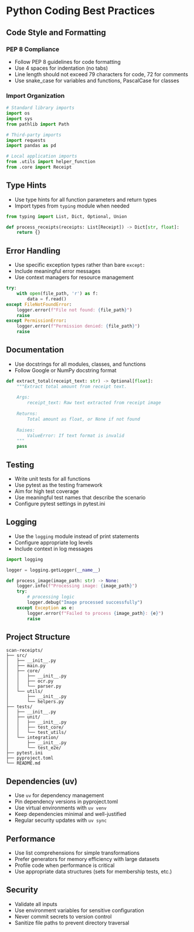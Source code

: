 # Python Coding Best Practices

## Code Style and Formatting

### PEP 8 Compliance
- Follow PEP 8 guidelines for code formatting
- Use 4 spaces for indentation (no tabs)
- Line length should not exceed 79 characters for code, 72 for comments
- Use snake_case for variables and functions, PascalCase for classes

### Import Organization
```python
# Standard library imports
import os
import sys
from pathlib import Path

# Third-party imports
import requests
import pandas as pd

# Local application imports
from .utils import helper_function
from .core import Receipt
```

## Type Hints
- Use type hints for all function parameters and return types
- Import types from `typing` module when needed
```python
from typing import List, Dict, Optional, Union

def process_receipts(receipts: List[Receipt]) -> Dict[str, float]:
    return {}
```

## Error Handling
- Use specific exception types rather than bare `except:`
- Include meaningful error messages
- Use context managers for resource management
```python
try:
    with open(file_path, 'r') as f:
        data = f.read()
except FileNotFoundError:
    logger.error(f"File not found: {file_path}")
    raise
except PermissionError:
    logger.error(f"Permission denied: {file_path}")
    raise
```

## Documentation
- Use docstrings for all modules, classes, and functions
- Follow Google or NumPy docstring format
```python
def extract_total(receipt_text: str) -> Optional[float]:
    """Extract total amount from receipt text.
    
    Args:
        receipt_text: Raw text extracted from receipt image
        
    Returns:
        Total amount as float, or None if not found
        
    Raises:
        ValueError: If text format is invalid
    """
    pass
```

## Testing
- Write unit tests for all functions
- Use pytest as the testing framework
- Aim for high test coverage
- Use meaningful test names that describe the scenario
- Configure pytest settings in pytest.ini

## Logging
- Use the `logging` module instead of print statements
- Configure appropriate log levels
- Include context in log messages
```python
import logging

logger = logging.getLogger(__name__)

def process_image(image_path: str) -> None:
    logger.info(f"Processing image: {image_path}")
    try:
        # processing logic
        logger.debug("Image processed successfully")
    except Exception as e:
        logger.error(f"Failed to process {image_path}: {e}")
        raise
```

## Project Structure
```
scan-receipts/
├── src/
│   ├── __init__.py
│   ├── main.py
│   ├── core/
│   │   ├── __init__.py
│   │   ├── ocr.py
│   │   └── parser.py
│   └── utils/
│       ├── __init__.py
│       └── helpers.py
├── tests/
│   ├── __init__.py
│   ├── unit/
│   │   ├── __init__.py
│   │   ├── test_core/
│   │   └── test_utils/
│   └── integration/
│       ├── __init__.py
│       └── test_e2e/
├── pytest.ini
├── pyproject.toml
└── README.md
```

## Dependencies (uv)
- Use `uv` for dependency management
- Pin dependency versions in pyproject.toml
- Use virtual environments with `uv venv`
- Keep dependencies minimal and well-justified
- Regular security updates with `uv sync`

## Performance
- Use list comprehensions for simple transformations
- Prefer generators for memory efficiency with large datasets
- Profile code when performance is critical
- Use appropriate data structures (sets for membership tests, etc.)

## Security
- Validate all inputs
- Use environment variables for sensitive configuration
- Never commit secrets to version control
- Sanitize file paths to prevent directory traversal